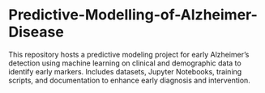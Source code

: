 # Predictive-Modelling-of-Alzheimer-Disease
This repository hosts a predictive modeling project for early Alzheimer’s detection using machine learning on clinical and demographic data to identify early markers. Includes datasets, Jupyter Notebooks, training scripts, and documentation to enhance early diagnosis and intervention.
